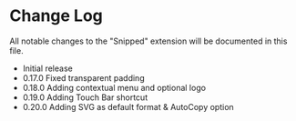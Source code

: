 # Change Log

All notable changes to the "Snipped" extension will be documented in this file.

- Initial release
- 0.17.0 Fixed transparent padding
- 0.18.0 Adding contextual menu and optional logo
- 0.19.0 Adding Touch Bar shortcut
- 0.20.0 Adding SVG as default format & AutoCopy option

